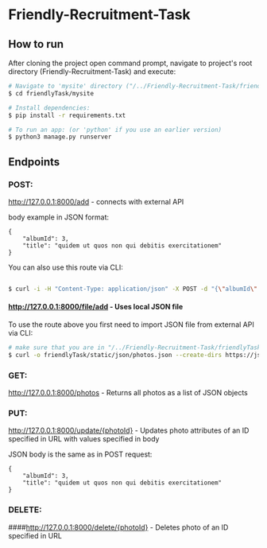 # Friendly-Recruitment-Task

## How to run

After cloning the project open command prompt, navigate to project's root directory (Friendly-Recruitment-Task) and execute:

```bash
# Navigate to 'mysite' directory ("/../Friendly-Recruitment-Task/friendlyTask/mysite"):
$ cd friendlyTask/mysite

# Install dependencies:
$ pip install -r requirements.txt

# To run an app: (or 'python' if you use an earlier version)
$ python3 manage.py runserver 

```

## Endpoints

### POST:

http://127.0.0.1:8000/add - connects with external API

body example in JSON format:
```
{
    "albumId": 3,
    "title": "quidem ut quos non qui debitis exercitationem"
}
```

You can also use this route via CLI:

```bash

$ curl -i -H "Content-Type: application/json" -X POST -d "{\"albumId\": 3, \"title\": \"reiciendis et velit laborum recusandae\"}" http://127.0.0.1:8000/add

```

#### http://127.0.0.1:8000/file/add - Uses local JSON file

To use the route above you first need to import JSON file from external API via CLI:

```bash
# make sure that you are in "/../Friendly-Recruitment-Task/friendlyTask/mysite" directory
$ curl -o friendlyTask/static/json/photos.json --create-dirs https://jsonplaceholder.typicode.com/photos

```

### GET:

http://127.0.0.1:8000/photos - Returns all photos as a list of JSON objects

### PUT:

http://127.0.0.1:8000/update/{photoId} - Updates photo attributes of an ID specified in URL with values specified in body

JSON body is the same as in POST request:

```
{
    "albumId": 3,
    "title": "quidem ut quos non qui debitis exercitationem"
}
```

### DELETE:

####http://127.0.0.1:8000/delete/{photoId} - Deletes photo of an ID specified in URL






